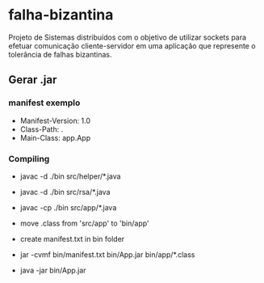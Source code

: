 # falha-bizantina

Projeto de Sistemas distribuídos com o objetivo de utilizar sockets para efetuar comunicação cliente-servidor em uma aplicação que represente o tolerância de falhas bizantinas.

## Gerar .jar

### manifest exemplo

- Manifest-Version: 1.0
- Class-Path: .
- Main-Class: app.App

### Compiling

- javac -d ./bin src/helper/\*.java

- javac -d ./bin src/rsa/\*.java

- javac -cp ./bin src/app/\*.java

- move .class from 'src/app' to 'bin/app'

- create manifest.txt in bin folder

- jar -cvmf bin/manifest.txt bin/App.jar bin/app/\*.class

- java -jar bin/App.jar
